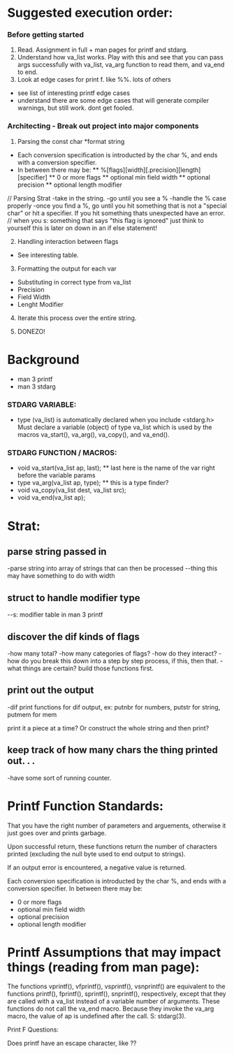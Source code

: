 # Suggested execution order:

### Before getting started
1. Read.  Assignment in full + man pages for printf and stdarg.
2. Understand how va_list works.  Play with this and see that you can pass args
successfully with va_list, va_arg function to read them, and va_end to end.
3. Look at edge cases for print f.  like %%.  lots of others
* see list of interesting printf edge cases
* understand there are some edge cases that will generate compiler warnings, but
still work.  dont get fooled.

### Architecting - Break out project into major components

1. Parsing the const char *format string
* Each conversion specification is introducted by the char %, and ends with
a conversion specifier.
* In between there may be:
** %[flags][width][.precision][length][specifier]
** 0 or more flags
** optional min field width
** optional precision
** optional length modifier

// Parsing Strat
-take in the string.
-go until you see a %
-handle the % case properly
-once you find a %, go until you hit something that is not a "special char"
or hit a specifier.  If you hit something thats unexpected have an error.
// when you s: something that says "this flag is ignored" just think to yourself
this is later on down in an if else statement!


2. Handling interaction between flags
* See interesting table.

3. Formatting the output for each var
* Substituting in correct type from va_list
* Precision
* Field Width
* Lenght Modifier

4. Iterate this process over the entire string.

5. DONEZO!

# Background

* man 3 printf
* man 3 stdarg

### STDARG VARIABLE:
* type (va_list) is automatically declared when you include <stdarg.h>
Must declare a variable (object) of type va_list which is used by the macros va_start(), va_arg(), va_copy(), and va_end().

### STDARG FUNCTION / MACROS:
* void va_start(va_list ap, last);
** last here is the name of the var right before the variable params
* type va_arg(va_list ap, type);
** this is a type finder?
* void va_copy(va_list dest, va_list src);
* void va_end(va_list ap);

# Strat:

## parse string passed in
-parse string into array of strings that can then be processed
--thing this may have something to do with width

## struct to handle modifier type
--s: modifier table in man 3 printf

## discover the dif kinds of flags
-how many total?
-how many categories of flags?
-how do they interact?
-how do you break this down into a step by step process, if this, then that.
-what things are certain?  build those functions first.

## print out the output
-dif print functions for dif output,
ex: putnbr for numbers, putstr for string, putmem for mem


print it a piece at a time?  Or construct the whole string and then print?

## keep track of how many chars the thing printed out. . .
-have some sort of running counter.

# Printf Function Standards:
That you have the right number of parameters and arguements, otherwise it just goes over and prints garbage.

Upon successful return, these functions return the number of characters printed (excluding the null byte used to end output to strings).

If an output error is encountered, a negative value is returned.

Each conversion specification is introducted by the char %, and ends with
a conversion specifier.  In between there may be:
* 0 or more flags
* optional min field width
* optional precision
* optional length modifier

# Printf Assumptions that may impact things (reading from man page):
The functions vprintf(), vfprintf(), vsprintf(), vsnprintf() are equivalent to the functions printf(), fprintf(), sprintf(), snprintf(), respectively, except that they are called with a va_list instead of a variable number of arguments. These functions do not call the va_end macro. Because they invoke the va_arg macro, the value of ap is undefined after the call. S: stdarg(3).

Print F Questions:

Does printf have an escape character, like \??


